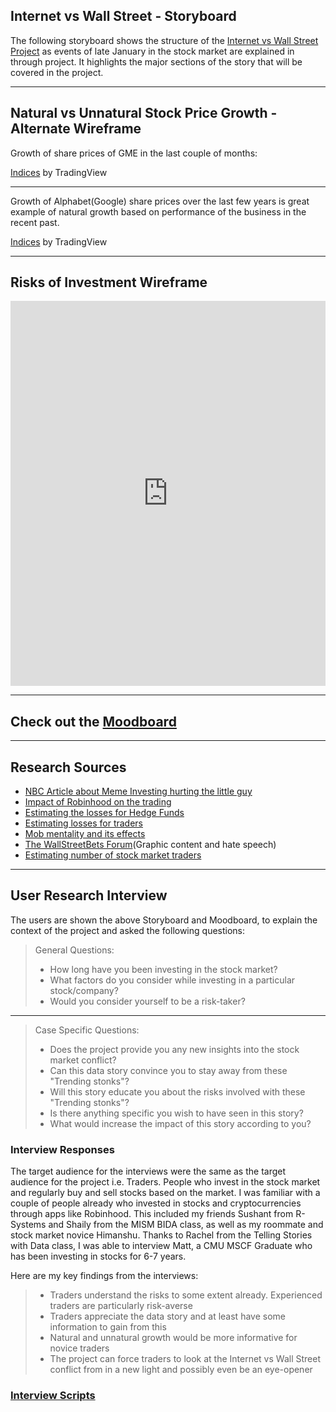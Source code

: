 

## Internet vs Wall Street - Storyboard
The following storyboard shows the structure of the [Internet vs Wall Street Project](/portfolio-viz/final_project_mjsharma.html) as events of late January in the stock market are explained in through project. It highlights the major sections of the story that will be covered in the project. 

<div id="adobe-dc-view" style="width: 1000px; align: center"></div>
<script src="https://documentcloud.adobe.com/view-sdk/main.js"></script>
<script type="text/javascript">
	document.addEventListener("adobe_dc_view_sdk.ready", function(){ 
		var adobeDCView = new AdobeDC.View({clientId: "30ad8595192c407b957db4414f381cb8", divId: "adobe-dc-view"});
		adobeDCView.previewFile({
			content:{location: {url: "https://murlis97.github.io/portfolio-viz/images/Stroyboard.pdf"}},
			metaData:{fileName: "Internet vs Wall Street - Storyboard"}
		}, {embedMode: "IN_LINE"});
	});
</script>

__________


## Natural vs Unnatural Stock Price Growth - Alternate Wireframe

Growth of share prices of GME in the last couple of months: 
<!-- TradingView Widget BEGIN -->
<div class="tradingview-widget-container">
  <div class="tradingview-widget-container__widget"></div>
  <div class="tradingview-widget-copyright"><a href="https://www.tradingview.com/markets/indices/" rel="noopener" target="_blank"><span class="blue-text">Indices</span></a> by TradingView</div>
  <script type="text/javascript" src="https://s3.tradingview.com/external-embedding/embed-widget-market-overview.js" async>
  {
  "colorTheme": "dark",
  "dateRange": "3M",
  "showChart": true,
  "locale": "en",
  "width": "100%",
  "height": "100%",
  "largeChartUrl": "",
  "isTransparent": false,
  "showSymbolLogo": true,
  "plotLineColorGrowing": "rgba(25, 118, 210, 1)",
  "plotLineColorFalling": "rgba(25, 118, 210, 1)",
  "gridLineColor": "rgba(42, 46, 57, 1)",
  "scaleFontColor": "rgba(120, 123, 134, 1)",
  "belowLineFillColorGrowing": "rgba(33, 150, 243, 0.12)",
  "belowLineFillColorFalling": "rgba(33, 150, 243, 0.12)",
  "symbolActiveColor": "rgba(33, 150, 243, 0.12)",
  "tabs": [
    {
      "title": "Indices",
      "symbols": [
        {
          "s": "GME"
        },
        {
          "s": "NYSE:BB"
        },
        {
          "s": "NYSE:AMC"
        }
      ],
      "originalTitle": "Indices"
    }
  ]
}
  </script>
</div>
<!-- TradingView Widget END -->

_____

Growth of Alphabet(Google) share prices over the last few years is great example of natural growth based on performance of the business in the recent past. 

<!-- TradingView Widget BEGIN -->
<div class="tradingview-widget-container">
  <div class="tradingview-widget-container__widget"></div>
  <div class="tradingview-widget-copyright"><a href="https://www.tradingview.com/markets/indices/" rel="noopener" target="_blank"><span class="blue-text">Indices</span></a> by TradingView</div>
  <script type="text/javascript" src="https://s3.tradingview.com/external-embedding/embed-widget-market-overview.js" async>
  {
  "colorTheme": "dark",
  "dateRange": "ALL",
  "showChart": true,
  "locale": "en",
  "width": "100%",
  "height": "100%",
  "largeChartUrl": "",
  "isTransparent": false,
  "showSymbolLogo": true,
  "plotLineColorGrowing": "rgba(25, 118, 210, 1)",
  "plotLineColorFalling": "rgba(25, 118, 210, 1)",
  "gridLineColor": "rgba(42, 46, 57, 1)",
  "scaleFontColor": "rgba(120, 123, 134, 1)",
  "belowLineFillColorGrowing": "rgba(33, 150, 243, 0.12)",
  "belowLineFillColorFalling": "rgba(33, 150, 243, 0.12)",
  "symbolActiveColor": "rgba(33, 150, 243, 0.12)",
  "tabs": [
    {
      "title": "Indices",
      "symbols": [
        {
          "s": "NASDAQ:GOOGL"
        }
      ],
      "originalTitle": "Indices"
    }
  ]
}
  </script>
</div>
<!-- TradingView Widget END -->

_________


## Risks of Investment Wireframe

<iframe title="Value of $100 Invested in GME at on different days" aria-label="Interactive line chart" id="datawrapper-chart-sBeNx" src="https://datawrapper.dwcdn.net/sBeNx/1/" scrolling="no" frameborder="0" style="width: 0; min-width: 100% !important; border: none;" height="616"></iframe><script type="text/javascript">!function(){"use strict";window.addEventListener("message",(function(a){if(void 0!==a.data["datawrapper-height"])for(var e in a.data["datawrapper-height"]){var t=document.getElementById("datawrapper-chart-"+e)||document.querySelector("iframe[src*='"+e+"']");t&&(t.style.height=a.data["datawrapper-height"][e]+"px")}}))}();
</script>

________

## Check out the [Moodboard](/portfolio-viz/moodboard.html)

________

## Research Sources

- [NBC Article about Meme Investing hurting the little guy](https://www.nbcnews.com/think/opinion/gamestop-trades-meme-investing-make-stocks-ponzi-scheme-hurts-little-ncna1257680)
- [Impact of Robinhood on the trading](https://www.vox.com/recode/2021/2/2/22261097/gamestop-wallstreetbets-short-seller-hedge-funds-losses-robinhood)
- [Estimating the losses for Hedge Funds](https://markets.businessinsider.com/news/stocks/short-sellers-sitting-on-19-billion-of-losses-on-gamestop-data-shows-2021-1-1030020684)
- [Estimating losses for traders](https://www.forbes.com/sites/jonathanponciano/2021/01/27/not-just-gamestop-here-are-the-meme-stocks-wallstreetbets-traders-are-pumping-up-during-this-extremely-erratic-reddit-rally/?sh=205361c05bb7)
- [Mob mentality and its effects](https://www.nytimes.com/2021/01/12/science/crowds-mob-psychology.html)
- [The WallStreetBets Forum](https://www.reddit.com/r/wallstreetbets/)(Graphic content and hate speech)
- [Estimating number of stock market traders](https://www.pewresearch.org/fact-tank/2020/03/25/more-than-half-of-u-s-households-have-some-investment-in-the-stock-market/)


_________


## User Research Interview
The users are shown the above Storyboard and Moodboard, to explain the context of the project and asked the following questions: 
> General Questions: 
> - How long have you been investing in the stock market? 
> - What factors do you consider while investing in a particular stock/company? 
> - Would you consider yourself to be a risk-taker? 

________

> Case Specific Questions: 
> - Does the project provide you any new insights into the stock market conflict? 
> - Can this data story convince you to stay away from these "Trending stonks"?
> - Will this story educate you about the risks involved with these "Trending stonks"?
> - Is there anything specific you wish to have seen in this story? 
> - What would increase the impact of this story according to you? 


### Interview Responses

The target audience for the interviews were the same as the target audience for the project i.e. Traders. People who invest in the stock market and regularly buy and sell stocks based on the market. 
I was familiar with a couple of people already who invested in stocks and cryptocurrencies through apps like Robinhood. This included my friends Sushant from R-Systems and Shaily from the MISM BIDA class, as well as my roommate and stock market novice Himanshu. 
Thanks to Rachel from the Telling Stories with Data class, I was able to interview Matt, a CMU MSCF Graduate who has been investing in stocks for 6-7 years.

Here are my key findings from the interviews: 
>- Traders understand the risks to some extent already. Experienced traders are particularly risk-averse
>- Traders appreciate the data story and at least have some information to gain from this
>- Natural and unnatural growth would be more informative for novice traders
>- The project can force traders to look at the Internet vs Wall Street conflict from in a new light and possibly even be an eye-opener


### [Interview Scripts](/portfolio-viz/project_interviews)
